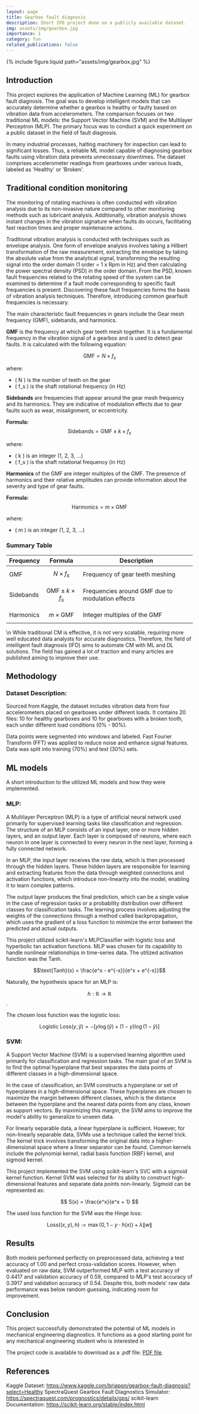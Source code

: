 ```yaml
---
layout: page
title: Gearbox fault diagnosis
description: Short IFD project done on a publicly available dataset.
img: assets/img/gearbox.jpg
importance: 1
category: fun
related_publications: false
---
```


<div class="row justify-content-sm-center">
  <div class="col-sm-8 mt-3 mt-md-0">
    {% include figure.liquid path="assets/img/gearbox.jpg" %}
  </div>
</div>

## Introduction

This project explores the application of Machine Learning (ML) for gearbox fault diagnosis. The goal was to develop intelligent models that can accurately determine whether a gearbox is healthy or faulty based on vibration data from accelerometers. The comparison focuses on two traditional ML models: the Support Vector Machine (SVM) and the Multilayer Perceptron (MLP). The primary focus was to conduct a quick experiment on a public dataset in the field of fault diagnosis.

In many industrial processes, halting machinery for inspection can lead to significant losses. Thus, a reliable ML model capable of diagnosing gearbox faults using vibration data prevents unnecessary downtimes. The dataset comprises accelerometer readings from gearboxes under various loads, labeled as 'Healthy' or 'Broken'.

## Traditional condition monitoring

The monitoring of rotating machines is often conducted with vibration analysis due to its non-invasive nature compared to other monitoring methods such as lubricant analysis. Additionally, vibration analysis shows instant changes in the vibration signature when faults do occurs, facilitating fast reaction times and proper maintenacne actions. 

Traditional vibration analysis is conducted with techniques such as envelope analysis. One form of envelope analysis involves taking a Hilbert transformation of the raw measurement, extracting the envelope by taking the absolute value from the analytical signal, transforming the resulting signal into the order domain (1 order = 1 x Rpm in Hz) and then calculating the power spectral density (PSD) in the order domain. From the PSD, known fault frequencies related to the rotating speed of the system can be examined to determine if a fault mode corresponding to specific fault frequencies is present. Discovering these fault frequencies forms the basis of vibration analysis techniques. Therefore, introducing common gearfault frequencies is necessary.

The main characteristic fault frequencies in gears include the Gear mesh frequency (GMF), sidebands, and harmonics.

**GMF** is the frequency at which gear teeth mesh together. It is a fundamental frequency in the vibration signal of a gearbox and is used to detect gear faults. It is calculated with the following equation:

$$
 \text{GMF} = N \times f_s 
$$

where:
- \( N \) is the number of teeth on the gear
- \( f_s \) is the shaft rotational frequency (in Hz)

**Sidebands** are frequencies that appear around the gear mesh frequency and its harmonics. They are indicative of modulation effects due to gear faults such as wear, misalignment, or eccentricity.

**Formula:**
$$
\text{Sidebands} = \text{GMF} \pm k \times f_s
$$

where:
- \( k \) is an integer (1, 2, 3, ...)
- \( f_s \) is the shaft rotational frequency (in Hz)


**Harmonics** of the GMF are integer multiples of the GMF. The presence of harmonics and their relative amplitudes can provide information about the severity and type of gear faults.

**Formula:**
$$
\text{Harmonics} = m \times \text{GMF} 
$$

where:
- \( m \) is an integer (1, 2, 3, ...)

### Summary Table

| Frequency       | Formula                                         | Description                                  |
|-----------------|-------------------------------------------------|----------------------------------------------|
| GMF                   | $$ N \times f_s $$                              | Frequency of gear teeth meshing              |
| Sidebands             | $$ \text{GMF} \pm k \times f_s $$               | Frequencies around GMF due to modulation effects |
| Harmonics             | $$ m \times \text{GMF} $$                       | Integer multiples of the GMF                 |

\n
While traditional CM is effective, it is not very scalable, requiring more well educated data analysts for accurate diagnostics. Therefore, the field of intelligent fault diagnosis (IFD) aims to automate CM with ML and DL solutions. The field has gained a lot of traction and many articles are published aiming to improve their use.

## Methodology

### Dataset Description:

Sourced from Kaggle, the dataset includes vibration data from four accelerometers placed on gearboxes under different loads. It contains 20 files: 10 for healthy gearboxes and 10 for gearboxes with a broken tooth, each under different load conditions (0% - 90%).

Data points were segmented into windows and labeled. Fast Fourier Transform (FFT) was applied to reduce noise and enhance signal features. Data was split into training (70%) and test (30%) sets.

## ML models
A short introduction to the utilized ML models and how they were implemented.

### MLP:
A Multilayer Perceptron (MLP) is a type of artificial neural network used primarily for supervised learning tasks like classification and regression. The structure of an MLP consists of an input layer, one or more hidden layers, and an output layer. Each layer is composed of neurons, where each neuron in one layer is connected to every neuron in the next layer, forming a fully connected network.

In an MLP, the input layer receives the raw data, which is then processed through the hidden layers. These hidden layers are responsible for learning and extracting features from the data through weighted connections and activation functions, which introduce non-linearity into the model, enabling it to learn complex patterns.

The output layer produces the final prediction, which can be a single value in the case of regression tasks or a probability distribution over different classes for classification tasks. The learning process involves adjusting the weights of the connections through a method called backpropagation, which uses the gradient of a loss function to minimize the error between the predicted and actual outputs.

This project utilized scikit-learn's MLPClassifier with logistic loss and hyperbolic tan activation functions. MLP was chosen for its capability to handle nonlinear relationships in time-series data. The utilized activation function was the Tanh.

$$\text{Tanh}(x) = \frac{e^x - e^{-x}}{e^x + e^{-x}}$$

Naturally, the hypothesis space for an MLP is:

$$h : \mathbb{R} \rightarrow \mathbb{R}$$.

The chosen loss function was the logistic loss:

$$
\text{Logistic Loss}(y, \hat{y}) = - \left[ y \log(\hat{y}) + (1 - y) \log(1 - \hat{y}) \right]
$$

### SVM:
A Support Vector Machine (SVM) is a supervised learning algorithm used primarily for classification and regression tasks. The main goal of an SVM is to find the optimal hyperplane that best separates the data points of different classes in a high-dimensional space.

In the case of classification, an SVM constructs a hyperplane or set of hyperplanes in a high-dimensional space. These hyperplanes are chosen to maximize the margin between different classes, which is the distance between the hyperplane and the nearest data points from any class, known as support vectors. By maximizing this margin, the SVM aims to improve the model's ability to generalize to unseen data.

For linearly separable data, a linear hyperplane is sufficient. However, for non-linearly separable data, SVMs use a technique called the kernel trick. The kernel trick involves transforming the original data into a higher-dimensional space where a linear separator can be found. Common kernels include the polynomial kernel, radial basis function (RBF) kernel, and sigmoid kernel.

This project implemented the SVM using scikit-learn's SVC with a sigmoid kernel function. Kernel SVM was selected for its ability to construct high-dimensional features and separate data points non-linearly. Sigmoid can be represented as:

$$ S(x) = \frac{e^x}{e^x + 1} $$

The used loss function for the SVM was the Hinge loss:


$$
\text{Loss}((x, y), h) := \max\left(0, 1 - y \cdot h(x)\right) + \lambda \|w\|
$$



## Results
Both models performed perfectly on preprocessed data, achieving a test accuracy of 1.00 and perfect cross-validation scores. However, when evaluated on raw data, SVM outperformed MLP with a test accuracy of 0.4417 and validation accuracy of 0.59, compared to MLP's test accuracy of 0.3917 and validation accuracy of 0.54. Despite this, both models' raw data performance was below random guessing, indicating room for improvement.

## Conclusion
This project successfully demonstrated the potential of ML models in mechanical engineering diagnostics. It functions as a good starting point for any mechanical engineering student who is interested in 

The project code is available to download as a .pdf file: [PDF file](../assets/pdf/gearbox_fault_diagnosis.pdf).

## References
Kaggle Dataset: https://www.kaggle.com/brjapon/gearbox-fault-diagnosis?select=Healthy 
SpectraQuest Gearbox Fault Diagnostics Simulator: https://spectraquest.com/prognostics/details/gps/
scikit-learn Documentation: https://scikit-learn.org/stable/index.html




